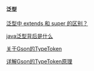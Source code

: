 #### 泛型

[泛型中 extends 和 super 的区别？](https://itimetraveler.github.io/2016/12/27/%E3%80%90Java%E3%80%91%E6%B3%9B%E5%9E%8B%E4%B8%AD%20extends%20%E5%92%8C%20super%20%E7%9A%84%E5%8C%BA%E5%88%AB%EF%BC%9F/)

[java泛型背后是什么](https://www.jianshu.com/p/dd34211f2565)

[关于Gson的TypeToken](https://www.jianshu.com/p/c820e55d9f27)

[详解Gson的TypeToken原理](https://cloud.tencent.com/developer/article/1672483)

